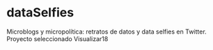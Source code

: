 # dataSelfies
Microblogs y micropolítica: retratos de datos y data selfies en Twitter. Proyecto seleccionado Visualizar18
